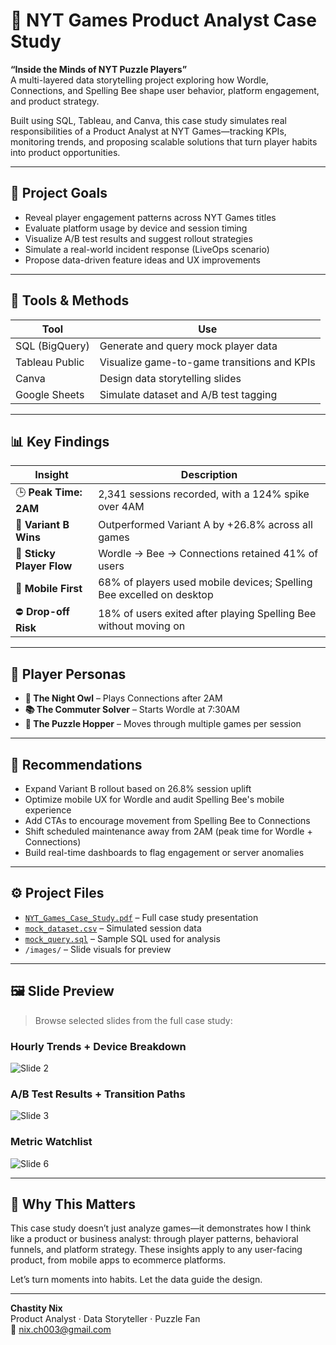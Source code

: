 # 🧩 NYT Games Product Analyst Case Study

**“Inside the Minds of NYT Puzzle Players”**  
A multi-layered data storytelling project exploring how Wordle, Connections, and Spelling Bee shape user behavior, platform engagement, and product strategy.

Built using SQL, Tableau, and Canva, this case study simulates real responsibilities of a Product Analyst at NYT Games—tracking KPIs, monitoring trends, and proposing scalable solutions that turn player habits into product opportunities.

---

## 🎯 Project Goals
- Reveal player engagement patterns across NYT Games titles
- Evaluate platform usage by device and session timing
- Visualize A/B test results and suggest rollout strategies
- Simulate a real-world incident response (LiveOps scenario)
- Propose data-driven feature ideas and UX improvements

---

## 🧰 Tools & Methods
| Tool | Use |
|------|-----|
| SQL (BigQuery) | Generate and query mock player data |
| Tableau Public | Visualize game-to-game transitions and KPIs |
| Canva | Design data storytelling slides |
| Google Sheets | Simulate dataset and A/B test tagging |

---

## 📊 Key Findings
| Insight | Description |
|--------|-------------|
| 🕒 **Peak Time: 2AM** | 2,341 sessions recorded, with a 124% spike over 4AM |
| 🧪 **Variant B Wins** | Outperformed Variant A by +26.8% across all games |
| 🔁 **Sticky Player Flow** | Wordle → Bee → Connections retained 41% of users |
| 📱 **Mobile First** | 68% of players used mobile devices; Spelling Bee excelled on desktop |
| ⛔ **Drop-off Risk** | 18% of users exited after playing Spelling Bee without moving on |

---

## 🧠 Player Personas
- **🦉 The Night Owl** – Plays Connections after 2AM  
- **📚 The Commuter Solver** – Starts Wordle at 7:30AM  
- **🧠 The Puzzle Hopper** – Moves through multiple games per session

---

## 📍 Recommendations
- Expand Variant B rollout based on 26.8% session uplift  
- Optimize mobile UX for Wordle and audit Spelling Bee's mobile experience  
- Add CTAs to encourage movement from Spelling Bee to Connections  
- Shift scheduled maintenance away from 2AM (peak time for Wordle + Connections)  
- Build real-time dashboards to flag engagement or server anomalies

---

## ⚙️ Project Files

- [`NYT_Games_Case_Study.pdf`](NYT_Games_Case_Study.pdf) – Full case study presentation  
- [`mock_dataset.csv`](data/mock_dataset.csv) – Simulated session data  
- [`mock_query.sql`](sql/mock_query.sql) – Sample SQL used for analysis  
- `/images/` – Slide visuals for preview

---

## 🖼 Slide Preview
> Browse selected slides from the full case study:

### Hourly Trends + Device Breakdown  
![Slide 2](images/nyt_page_2.jpg)

### A/B Test Results + Transition Paths  
![Slide 3](images/nyt_page_3.jpg)

### Metric Watchlist  
![Slide 6](images/nyt_page_6.jpg)

---

## 💬 Why This Matters

This case study doesn’t just analyze games—it demonstrates how I think like a product or business analyst: through player patterns, behavioral funnels, and platform strategy. These insights apply to any user-facing product, from mobile apps to ecommerce platforms.

Let’s turn moments into habits. Let the data guide the design.

---

**Chastity Nix**  
Product Analyst · Data Storyteller · Puzzle Fan  
📧 nix.ch003@gmail.com
